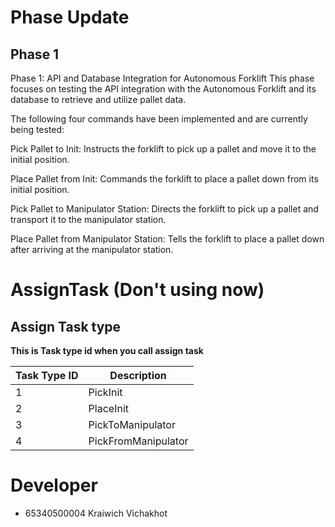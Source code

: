 # Phase Update

## Phase 1
Phase 1: API and Database Integration for Autonomous Forklift
This phase focuses on testing the API integration with the Autonomous Forklift and its database to retrieve and utilize pallet data.

The following four commands have been implemented and are currently being tested:

Pick Pallet to Init: Instructs the forklift to pick up a pallet and move it to the initial position.

Place Pallet from Init: Commands the forklift to place a pallet down from its initial position.

Pick Pallet to Manipulator Station: Directs the forklift to pick up a pallet and transport it to the manipulator station.

Place Pallet from Manipulator Station: Tells the forklift to place a pallet down after arriving at the manipulator station.

# AssignTask (Don't using now)
## Assign Task type

**This is Task type id when you call assign task**

| Task Type ID | Description |
|--------------|-------------|
| 1 | PickInit |
| 2 | PlaceInit |
| 3 | PickToManipulator |
| 4 | PickFromManipulator |

# Developer 
* 65340500004 Kraiwich Vichakhot